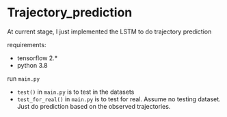 # Trajectory_prediction

At current stage, I just implemented the LSTM to do trajectory prediction

requirements:
- tensorflow 2.*
- python 3.8

run `main.py`
- `test()` in `main.py` is to test in the datasets
- `test_for_real()` in `main.py` is to test for real. Assume no testing dataset. Just do prediction based on the observed trajectories.

